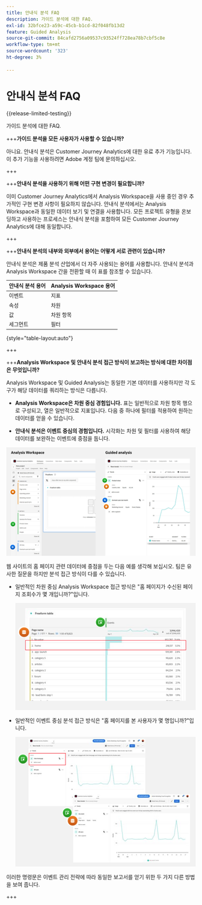 ```yaml
---
title: 안내식 분석 FAQ
description: 가이드 분석에 대한 FAQ.
exl-id: 32bfce23-a59c-45cb-b1cd-82f048fb13d2
feature: Guided Analysis
source-git-commit: 84cafd2756a09537c93524ff728ea78b7cbf5c8e
workflow-type: tm+mt
source-wordcount: '323'
ht-degree: 3%

---
```


# 안내식 분석 FAQ

{{release-limited-testing}}

가이드 분석에 대한 FAQ.

+++**가이드 분석을 모든 사용자가 사용할 수 있습니까?**

아니요. 안내식 분석은 Customer Journey Analytics에 대한 유료 추가 기능입니다. 이 추가 기능을 사용하려면 Adobe 계정 팀에 문의하십시오.

+++

+++**안내식 분석을 사용하기 위해 어떤 구현 변경이 필요합니까?**

이미 Customer Journey Analytics에서 Analysis Workspace을 사용 중인 경우 추가적인 구현 변경 사항이 필요하지 않습니다. 안내식 분석에서는 Analysis Workspace과 동일한 데이터 보기 및 연결을 사용합니다. 모든 프로젝트 유형을 온보딩하고 사용하는 프로세스는 안내식 분석을 포함하여 모든 Customer Journey Analytics에 대해 동일합니다.

+++

+++**안내식 분석의 내부와 외부에서 용어는 어떻게 서로 관련이 있습니까?**

안내식 분석은 제품 분석 산업에서 더 자주 사용되는 용어를 사용합니다. 안내식 분석과 Analysis Workspace 간을 전환할 때 이 표를 참조할 수 있습니다.

| 안내식 분석 용어 | Analysis Workspace 용어 |
| --- | --- |
| 이벤트 | 지표 |
| 속성 | 차원 |
| 값 | 차원 항목 |
| 세그먼트 | 필터 |

{style="table-layout:auto"}

+++

+++**Analysis Workspace 및 안내식 분석 접근 방식이 보고하는 방식에 대한 차이점은 무엇입니까?**

Analysis Workspace 및 Guided Analysis는 동일한 기본 데이터를 사용하지만 각 도구가 해당 데이터를 쿼리하는 방식은 다릅니다.

* **Analysis Workspace은 차원 중심 경험입니다.** 표는 일반적으로 차원 항목 행으로 구성되고, 열은 일반적으로 지표입니다. 다음 중 하나에 필터를 적용하여 원하는 데이터를 얻을 수 있습니다.

* **안내식 분석은 이벤트 중심의 경험입니다.** 시각화는 차원 및 필터를 사용하여 해당 데이터를 보완하는 이벤트에 중점을 둡니다.

![구조](assets/structure.png)

웹 사이트의 홈 페이지 관련 데이터에 중점을 두는 다음 예를 생각해 보십시오. 팀은 유사한 질문을 하지만 분석 접근 방식이 다를 수 있습니다.

* 일반적인 차원 중심 Analysis Workspace 접근 방식은 &quot;홈 페이지가 수신된 페이지 조회수가 몇 개입니까?&quot;입니다.

  ![Dimension 중심](assets/dimension-centered.png)

* 일반적인 이벤트 중심 분석 접근 방식은 &quot;홈 페이지를 본 사용자가 몇 명입니까?&quot;입니다.

  ![이벤트 중심](assets/event-centered.png)

이러한 명령문은 이벤트 관리 전략에 따라 동일한 보고서를 얻기 위한 두 가지 다른 방법을 보여 줍니다.

+++
